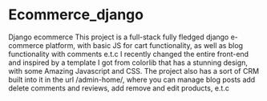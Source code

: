 # Ecommerce_django
Django ecommerce
This project is a full-stack fully fledged django e-commerce platform, with basic JS for cart functionality, as well as blog functionality with comments e.t.c 
I recently changed the entire front-end and inspired by  a template I got from colorlib that has a stunning design, with some Amazing Javascript and CSS. 
The project also has a sort of CRM built into it in the url /admin-home/, where you can manage blog posts add delete comments and reviews, add remove and edit products, e.t.c
